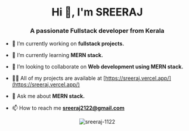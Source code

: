 <h1 align="center">Hi 👋, I'm SREERAJ</h1>
<h3 align="center">A passionate Fullstack developer from Kerala</h3>


- 🔭 I’m currently working on **fullstack projects.**

- 🌱 I’m currently learning **MERN stack.**

- 👯 I’m looking to collaborate on **Web development using MERN stack.**

- 👨‍💻 All of my projects are available at [https://sreeraj.vercel.app/](https://sreeraj.vercel.app/)

- 💬 Ask me about **MERN stack.**

- 📫 How to reach me **sreeraj2122@gmail.com**

<p align="center"> <img src="https://komarev.com/ghpvc/?username=sreeraj-1122&label=Profile%20views&color=0e75b6&style=flat" alt="sreeraj-1122" /> </p>
